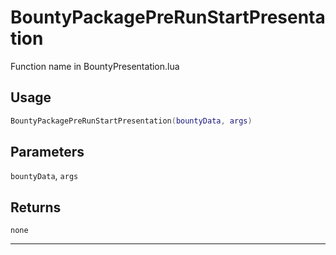 # BountyPackagePreRunStartPresentation
Function name in BountyPresentation.lua
## Usage
```lua
BountyPackagePreRunStartPresentation(bountyData, args)
```
## Parameters
`bountyData`, `args`
## Returns
`none`

---